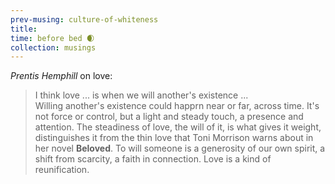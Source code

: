 ```yaml
--- 
prev-musing: culture-of-whiteness
title: 
time: before bed 🌒
collection: musings
---
```

<cite>Prentis Hemphill</cite> on love:
> I think love ... is when we will 
> another's existence ...  
> Willing another's existence could 
> happrn near or far, across time. It's 
> not force or control, but a light 
> and steady touch, a presence and 
> attention. The steadiness of love, 
> the will of it, is what gives it 
> weight, distinguishes it from the 
> thin love that Toni Morrison warns
> about in her novel **Beloved**. 
> To will someone is a generosity of
> our own spirit, a shift from scarcity, 
> a faith in connection. Love is a kind 
> of reunification. 